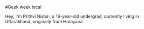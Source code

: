 #Geek week local

Hey, I'm Prithvi Nishal, a 18-year-old undergrad, currently living in Uttarakhand, originally from Harayana.
